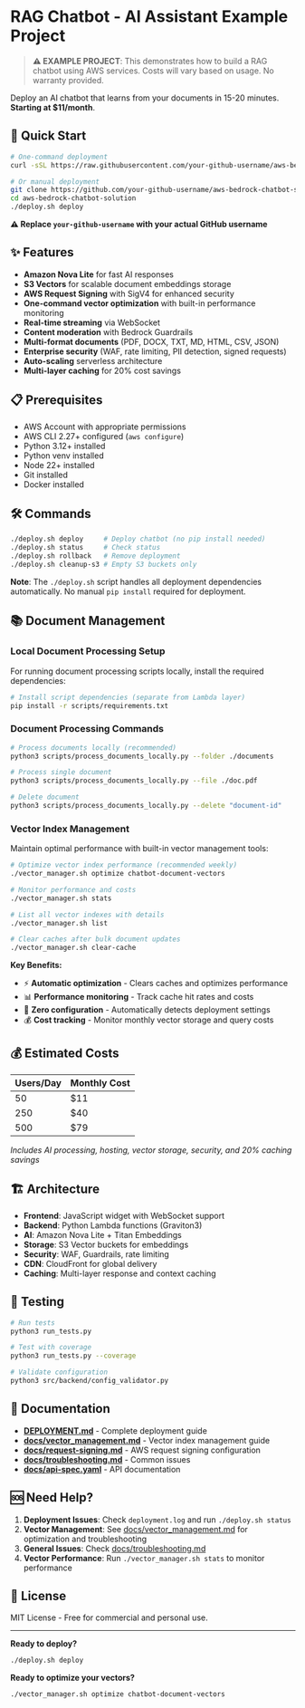 # RAG Chatbot - AI Assistant Example Project

> **⚠️ EXAMPLE PROJECT**: This demonstrates how to build a RAG chatbot using AWS services. Costs will vary based on usage. No warranty provided.

Deploy an AI chatbot that learns from your documents in 15-20 minutes. **Starting at $11/month**.

## 🚀 Quick Start

```bash
# One-command deployment
curl -sSL https://raw.githubusercontent.com/your-github-username/aws-bedrock-chatbot-solution/main/install.sh | bash

# Or manual deployment
git clone https://github.com/your-github-username/aws-bedrock-chatbot-solution.git
cd aws-bedrock-chatbot-solution
./deploy.sh deploy
```

**⚠️ Replace `your-github-username` with your actual GitHub username**

## ✨ Features

- **Amazon Nova Lite** for fast AI responses
- **S3 Vectors** for scalable document embeddings storage
- **AWS Request Signing** with SigV4 for enhanced security
- **One-command vector optimization** with built-in performance monitoring
- **Real-time streaming** via WebSocket
- **Content moderation** with Bedrock Guardrails
- **Multi-format documents** (PDF, DOCX, TXT, MD, HTML, CSV, JSON)
- **Enterprise security** (WAF, rate limiting, PII detection, signed requests)
- **Auto-scaling** serverless architecture
- **Multi-layer caching** for 20% cost savings

## 📋 Prerequisites

- AWS Account with appropriate permissions
- AWS CLI 2.27+ configured (`aws configure`)
- Python 3.12+ installed
- Python venv installed
- Node 22+ installed
- Git installed
- Docker installed

## 🛠️ Commands

```bash
./deploy.sh deploy     # Deploy chatbot (no pip install needed)
./deploy.sh status     # Check status
./deploy.sh rollback   # Remove deployment
./deploy.sh cleanup-s3 # Empty S3 buckets only
```

**Note**: The `./deploy.sh` script handles all deployment dependencies automatically. No manual `pip install` required for deployment.

## 📚 Document Management

### **Local Document Processing Setup**

For running document processing scripts locally, install the required dependencies:

```bash
# Install script dependencies (separate from Lambda layer)
pip install -r scripts/requirements.txt
```

### **Document Processing Commands**

```bash
# Process documents locally (recommended)
python3 scripts/process_documents_locally.py --folder ./documents

# Process single document
python3 scripts/process_documents_locally.py --file ./doc.pdf

# Delete document
python3 scripts/process_documents_locally.py --delete "document-id"
```

### **Vector Index Management**

Maintain optimal performance with built-in vector management tools:

```bash
# Optimize vector index performance (recommended weekly)
./vector_manager.sh optimize chatbot-document-vectors

# Monitor performance and costs
./vector_manager.sh stats

# List all vector indexes with details
./vector_manager.sh list

# Clear caches after bulk document updates
./vector_manager.sh clear-cache
```

**Key Benefits:**
- ⚡ **Automatic optimization** - Clears caches and optimizes performance
- 📊 **Performance monitoring** - Track cache hit rates and costs
- 🔧 **Zero configuration** - Automatically detects deployment settings
- 💰 **Cost tracking** - Monitor monthly vector storage and query costs

## 💰 Estimated Costs

| Users/Day | Monthly Cost |
|-----------|--------------|
| 50        | $11          |
| 250       | $40          |
| 500       | $79          |

*Includes AI processing, hosting, vector storage, security, and 20% caching savings*

## 🏗️ Architecture

- **Frontend**: JavaScript widget with WebSocket support
- **Backend**: Python Lambda functions (Graviton3)
- **AI**: Amazon Nova Lite + Titan Embeddings
- **Storage**: S3 Vector buckets for embeddings
- **Security**: WAF, Guardrails, rate limiting
- **CDN**: CloudFront for global delivery
- **Caching**: Multi-layer response and context caching

## 🧪 Testing

```bash
# Run tests
python3 run_tests.py

# Test with coverage
python3 run_tests.py --coverage

# Validate configuration
python3 src/backend/config_validator.py
```

## 📖 Documentation

- **[DEPLOYMENT.md](DEPLOYMENT.md)** - Complete deployment guide
- **[docs/vector_management.md](docs/vector_management.md)** - Vector index management guide
- **[docs/request-signing.md](docs/request-signing.md)** - AWS request signing configuration
- **[docs/troubleshooting.md](docs/troubleshooting.md)** - Common issues
- **[docs/api-spec.yaml](docs/api-spec.yaml)** - API documentation

## 🆘 Need Help?

1. **Deployment Issues**: Check `deployment.log` and run `./deploy.sh status`
2. **Vector Management**: See [docs/vector_management.md](docs/vector_management.md) for optimization and troubleshooting
3. **General Issues**: Check [docs/troubleshooting.md](docs/troubleshooting.md)
4. **Vector Performance**: Run `./vector_manager.sh stats` to monitor performance

## 📄 License

MIT License - Free for commercial and personal use.

---

**Ready to deploy?**
```bash
./deploy.sh deploy
```

**Ready to optimize your vectors?**
```bash
./vector_manager.sh optimize chatbot-document-vectors
```
